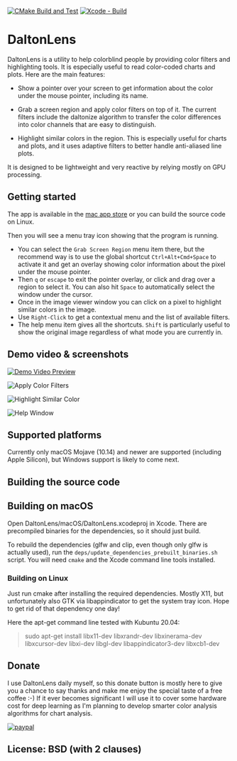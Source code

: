 [![CMake Build and Test](https://github.com/DaltonLens/DaltonLens/actions/workflows/cmake_build_and_test.yml/badge.svg)](https://github.com/DaltonLens/DaltonLens/actions/workflows/cmake_build_and_test.yml)
[![Xcode - Build](https://github.com/DaltonLens/DaltonLens/actions/workflows/xcode.yml/badge.svg)](https://github.com/DaltonLens/DaltonLens/actions/workflows/xcode.yml)

# DaltonLens

DaltonLens is a utility to help colorblind people by providing color filters and highlighting tools. It is especially useful to read color-coded charts and plots. Here are the main features:

- Show a pointer over your screen to get information about the color under the mouse pointer, including its name.

- Grab a screen region and apply color filters on top of it. The current filters include the daltonize algorithm to transfer the color differences into color channels that are easy to distinguish.

- Highlight similar colors in the region. This is especially useful for charts and plots, and it uses adaptive filters to better handle anti-aliased line plots.

It is designed to be lightweight and very reactive by relying mostly on GPU processing.

## Getting started

The app is available in the [mac app store](https://apps.apple.com/us/app/dalton-lens/id1222737651) or you can build the source code on Linux.

Then you will see a menu tray icon showing that the program is running.
* You can select the `Grab Screen Region` menu item there, but the recommend way is to use the global shortcut `Ctrl+Alt+Cmd+Space` to activate it and get an overlay showing color information about the pixel under the mouse pointer.
* Then `q` or `escape` to exit the pointer overlay, or click and drag over a region to select it. You can also hit `Space` to automatically select the window under the cursor.
* Once in the image viewer window you can click on a pixel to highlight similar colors in the image.
* Use `Right-Click` to get a contextual menu and the list of available filters.
* The help menu item gives all the shortcuts. `Shift` is particularly useful to show the original image regardless of what mode you are currently in.

## Demo video & screenshots

[![Demo Video Preview](https://user-images.githubusercontent.com/541507/103801408-fbac2980-504d-11eb-91f2-912ca234381f.png)](https://user-images.githubusercontent.com/541507/103819922-a54de380-506b-11eb-8644-b35392fa0254.mp4)

![Apply Color Filters](https://user-images.githubusercontent.com/541507/103801564-2eeeb880-504e-11eb-9be1-246ad482b120.png)

![Highlight Similar Color](https://user-images.githubusercontent.com/541507/103801587-39a94d80-504e-11eb-8292-0ad6fb9f2727.png)

![Help Window](https://user-images.githubusercontent.com/541507/103465834-9b607380-4d3f-11eb-9edf-655f3268e4ef.png)

## Supported platforms

Currently only macOS Mojave (10.14) and newer are supported (including Apple Silicon), but Windows support is likely to come next.

## Building the source code

## Building on macOS

Open DaltonLens/macOS/DaltonLens.xcodeproj in Xcode. There are precompiled binaries for the dependencies, so it should just build.

To rebuild the dependencies (glfw and clip, even though only glfw is actually used), run the `deps/update_dependencies_prebuilt_binaries.sh` script. You will need `cmake` and the Xcode command line tools installed.

### Building on Linux

Just run cmake after installing the required dependencies. Mostly X11, but unfortunately also GTK via libappindicator to get the system tray icon. Hope to get rid of that dependency one day!

Here the apt-get command line tested with Kubuntu 20.04:
> sudo apt-get install libx11-dev libxrandr-dev libxinerama-dev libxcursor-dev libxi-dev libgl-dev libappindicator3-dev libxcb1-dev

## Donate

I use DaltonLens daily myself, so this donate button is mostly here to give you a chance to say thanks and make me enjoy the special taste of a free coffee :-) If it ever becomes significant I will use it to cover some hardware cost for deep learning as I'm planning to develop smarter color analysis algorithms for chart analysis.

[![paypal](https://www.paypalobjects.com/en_US/i/btn/btn_donateCC_LG.gif)](https://www.paypal.com/cgi-bin/webscr?cmd=_donations&business=64SEC4LDVJXUA&item_name=Support+DaltonLens&currency_code=EUR)

## License: BSD (with 2 clauses)

